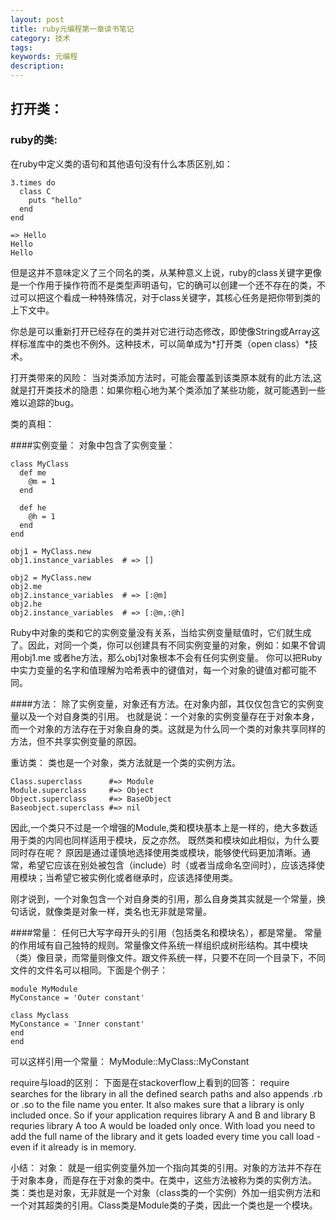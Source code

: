 ```yaml
---
layout: post
title: ruby元编程第一章读书笔记
category: 技术
tags: 
keywords: 元编程
description: 
---
```


## 打开类：
### ruby的类:
在ruby中定义类的语句和其他语句没有什么本质区别,如：

```
3.times do
  class C
    puts "hello"
  end
end

=> Hello
Hello
Hello
```

但是这并不意味定义了三个同名的类，从某种意义上说，ruby的class关键字更像是一个作用于操作符而不是类型声明语句，它的确可以创建一个还不存在的类，不过可以把这个看成一种特殊情况，对于class关键字，其核心任务是把你带到类的上下文中。

你总是可以重新打开已经存在的类并对它进行动态修改，即使像String或Array这样标准库中的类也不例外。这种技术，可以简单成为*打开类（open class）*技术。

打开类带来的风险：
当对类添加方法时，可能会覆盖到该类原本就有的此方法,这就是打开类技术的隐患：如果你粗心地为某个类添加了某些功能，就可能遇到一些难以追踪的bug。


类的真相：

####实例变量：
对象中包含了实例变量：

```
class MyClass
  def me
    @m = 1
  end

  def he
    @h = 1
  end
end

obj1 = MyClass.new
obj1.instance_variables  # => []

obj2 = MyClass.new
obj2.me
obj2.instance_variables  # => [:@m]
obj2.he
obj2.instance_variables  # => [:@m,:@h]
```

Ruby中对象的类和它的实例变量没有关系，当给实例变量赋值时，它们就生成了。因此，对同一个类，你可以创建具有不同实例变量的对象，例如：如果不曾调用obj1.me 或者he方法，那么obj1对象根本不会有任何实例变量。
你可以把Ruby中实力变量的名字和值理解为哈希表中的键值对，每一个对象的键值对都可能不同。


####方法：
除了实例变量，对象还有方法。在对象内部，其仅仅包含它的实例变量以及一个对自身类的引用。
也就是说：一个对象的实例变量存在于对象本身，而一个对象的方法存在于对象自身的类。这就是为什么同一个类的对象共享同样的方法，但不共享实例变量的原因。

重访类：
类也是一个对象，类方法就是一个类的实例方法。

```
Class.superclass      #=> Module 
Module.superclass     #=> Object
Object.superclass     #=> BaseObject
Baseobject.superclass #=> nil 
```

因此,一个类只不过是一个增强的Module,类和模块基本上是一样的，绝大多数适用于类的内同也同样适用于模块，反之亦然。
既然类和模块如此相似，为什么要同时存在呢？
原因是通过谨慎地选择使用类或模块，能够使代码更加清晰。通常，希望它应该在别处被包含（include）时（或者当成命名空间时），应该选择使用模块；当希望它被实例化或者继承时，应该选择使用类。

刚才说到，一个对象包含一个对自身类的引用，那么自身类其实就是一个常量，换句话说，就像类是对象一样，类名也无非就是常量。

####常量：
任何已大写字母开头的引用（包括类名和模块名），都是常量。
常量的作用域有自己独特的规则。常量像文件系统一样组织成树形结构。其中模块（类）像目录，而常量则像文件。跟文件系统一样，只要不在同一个目录下，不同文件的文件名可以相同。下面是个例子：

```
module MyModule
MyConstance = 'Outer constant'

class Myclass
MyConstance = 'Inner constant'
end
end
```

可以这样引用一个常量： MyModule::MyClass::MyConstant

require与load的区别：
下面是在stackoverflow上看到的回答：
require searches for the library in all the defined search paths and also appends .rb or .so to the file name you enter. It also makes sure that a library is only included once. So if your application requires library A and B and library B requries library A too A would be loaded only once.
With load you need to add the full name of the library and it gets loaded every time you call load - even if it already is in memory.

小结：
对象： 就是一组实例变量外加一个指向其类的引用。对象的方法并不存在于对象本身，而是存在于对象的类中。在类中，这些方法被称为类的实例方法。
类：类也是对象，无非就是一个对象（class类的一个实例）外加一组实例方法和一个对其超类的引用。Class类是Module类的子类，因此一个类也是一个模块。
